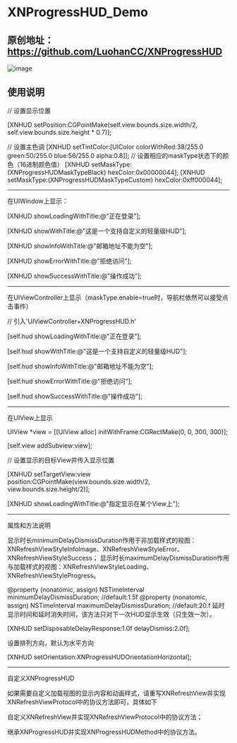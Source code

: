 # XNProgressHUD_Demo
原创地址：https://github.com/LuohanCC/XNProgressHUD
-------------------------------------------
 ![image](https://github.com/feibaichen/XNProgressHUD_F_Demo/blob/master/xnp.gif)



使用说明
--------------------------------------------
// 设置显示位置

[XNHUD setPosition:CGPointMake(self.view.bounds.size.width/2, self.view.bounds.size.height * 0.7)];


// 设置主色调
[XNHUD setTintColor:[UIColor colorWithRed:38/255.0 green:50/255.0 blue:56/255.0 alpha:0.8]];
// 设置相应的maskType状态下的颜色（16进制颜色值）
[XNHUD setMaskType:(XNProgressHUDMaskTypeBlack)  hexColor:0x00000044];
[XNHUD setMaskType:(XNProgressHUDMaskTypeCustom) hexColor:0xff000044];

-------------------------------------------
在UIWindow上显示：

[XNHUD showLoadingWithTitle:@"正在登录"];

[XNHUD showWithTitle:@"这是一个支持自定义的轻量级HUD"];

[XNHUD showInfoWithTitle:@"邮箱地址不能为空"];

[XNHUD showErrorWithTitle:@"拒绝访问"];

[XNHUD showSuccessWithTitle:@"操作成功"];


------------------------------------------
在UIViewController上显示（maskType.enable=true时，导航栏依然可以接受点击事件）


// 引入'UIViewController+XNProgressHUD.h'

[self.hud showLoadingWithTitle:@"正在登录"];

[self.hud showWithTitle:@"这是一个支持自定义的轻量级HUD"];

[self.hud showInfoWithTitle:@"邮箱地址不能为空"];

[self.hud showErrorWithTitle:@"拒绝访问"];

[self.hud showSuccessWithTitle:@"操作成功"];


-------------------------------------------

在UIView上显示

UIView *view = [[UIView alloc] initWithFrame:CGRectMake(0, 0, 300, 300)];

[self.view addSubview:view];

// 设置显示的目标View并传入显示位置

[XNHUD setTargetView:view position:CGPointMake(view.bounds.size.width/2,  view.bounds.size.height/2)];

[XNHUD showLoadingWithTitle:@"指定显示在某个View上"];


-----------------------------
属性和方法说明

显示时长minimumDelayDismissDuration作用于非加载样式的视图：XNRefreshViewStyleInfoImage、XNRefreshViewStyleError、XNRefreshViewStyleSuccess； 
显示时长maximumDelayDismissDuration作用与加载样式的视图：XNRefreshViewStyleLoading、XNRefreshViewStyleProgress。

@property (nonatomic, assign) NSTimeInterval minimumDelayDismissDuration; //default:1.5f
@property (nonatomic, assign) NSTimeInterval maximumDelayDismissDuration; //default:20.f
延时显示时间和延时消失时间，该方法只对下一次HUD显示生效（只生效一次）。


[XNHUD setDisposableDelayResponse:1.0f delayDismiss:2.0f];

设置排列方向，默认为水平方向


[XNHUD setOrientation:XNProgressHUDOrientationHorizontal];


-------------------------------
自定义XNProgressHUD


如果需要自定义加载视图的显示内容和动画样式，请重写XNRefreshView并实现XNRefreshViewProtocol中的协议方法即可，具体如下

自定义XNRefreshView并实现XNRefreshViewProtocol中的协议方法；

继承XNProgressHUD并实现XNProgressHUDMethod中的协议方法。
